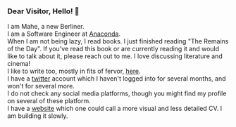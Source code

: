 ### Dear Visitor, Hello! 👋

I am Mahe, a new Berliner. <br>
I am a Software Engineer at [Anaconda](https://www.anaconda.com/).<br>
When I am not being lazy, I read books. I just finished reading "The Remains of the Day". If you've read this book or are currently reading it and would like to talk about it, please reach out to me. I love discussing literature and cinema! <br>
I like to write too, mostly in fits of fervor, [here](https://renderingsofmyheart.wordpress.com/).</br> 
I have a [twitter](https://twitter.com/IramMahe) account which I haven't logged into for several months, and won't for several more. </br>
I do not check any social media platforms, though you might find my profile on several of these platform. <br>I have a [website](https://forgottenprogramme.github.io/) which one could call a more visual and less detailed CV. I am building it slowly. <br> 
<!--
**ForgottenProgramme/ForgottenProgramme** is a ✨ _special_ ✨ repository because its `README.md` (this file) appears on your GitHub profile.

Here are some ideas to get you started:

- 🔭 I’m currently working on ...
- 🌱 I’m currently learning ...
- 👯 I’m looking to collaborate on ...
- 🤔 I’m looking for help with ...
- 💬 Ask me about ...
- 📫 How to reach me: ...
- 😄 Pronouns: ...
- ⚡ Fun fact: ...
-->
